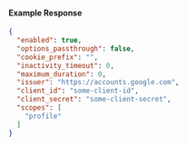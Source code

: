 <!-- Generated by nd gen api-examples. DO NOT EDIT. -->
#### Example Response
```json
{
  "enabled": true,
  "options_passthrough": false,
  "cookie_prefix": "",
  "inactivity_timeout": 0,
  "maximum_duration": 0,
  "issuer": "https://accounts.google.com",
  "client_id": "some-client-id",
  "client_secret": "some-client-secret",
  "scopes": [
    "profile"
  ]
}